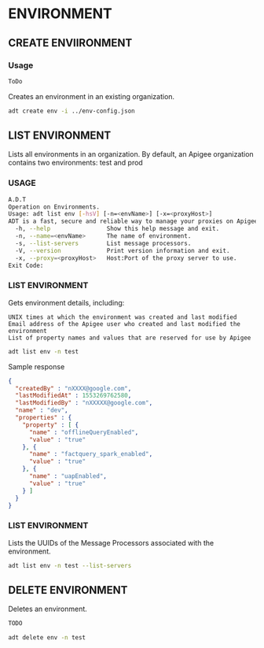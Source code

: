 # ENVIRONMENT

## CREATE ENVIIRONMENT

### Usage

```sh
ToDo
```
Creates an environment in an existing organization.

```sh
adt create env -i ../env-config.json
```


## LIST ENVIRONMENT

Lists all environments in an organization. By default, an Apigee organization contains two environments: test and prod

### USAGE
```sh
A.D.T
Operation on Environments.
Usage: adt list env [-hsV] [-n=<envName>] [-x=<proxyHost>]
ADT is a fast, secure and reliable way to manage your proxies on Apigee.
  -h, --help                Show this help message and exit.
  -n, --name=<envName>      The name of environment.
  -s, --list-servers        List message processors.
  -V, --version             Print version information and exit.
  -x, --proxy=<proxyHost>   Host:Port of the proxy server to use.
Exit Code:


```

### LIST ENVIRONMENT

Gets environment details, including:

    UNIX times at which the environment was created and last modified
    Email address of the Apigee user who created and last modified the environment
    List of property names and values that are reserved for use by Apigee


```sh
adt list env -n test
```

Sample response 

```json
{
  "createdBy" : "nXXXX@google.com",
  "lastModifiedAt" : 1553269762580,
  "lastModifiedBy" : "nXXXXX@google.com",
  "name" : "dev",
  "properties" : {
    "property" : [ {
      "name" : "offlineQueryEnabled",
      "value" : "true"
    }, {
      "name" : "factquery_spark_enabled",
      "value" : "true"
    }, {
      "name" : "uapEnabled",
      "value" : "true"
    } ]
  }
}
```


### LIST ENVIRONMENT

Lists the UUIDs of the Message Processors associated with the environment.

```sh
adt list env -n test --list-servers
```


## DELETE ENVIRONMENT

Deletes an environment.

```sh
TODO
```

```sh
adt delete env -n test
```

